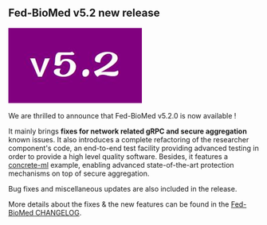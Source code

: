 ## Fed-BioMed v5.2 new release

![v5.2.0](../assets/img/v5.2.jpg#img-centered-sm)

We are thrilled to announce that Fed-BioMed v5.2.0 is now available !

It mainly brings **fixes for network related gRPC and secure aggregation** known issues.
It also introduces a complete refactoring of the researcher component's code, an end-to-end test facility providing advanced testing in order to provide a high level quality software.
Besides, it features a [concrete-ml](https://docs.zama.ai/concrete-ml) example, enabling advanced state-of-the-art protection mechanisms on top of secure aggregation.
 
Bug fixes and miscellaneous updates are also included in the release.

More details about the fixes & the new features can be found in the [Fed-BioMed CHANGELOG](https://github.com/fedbiomed/fedbiomed/blob/v5.2.0/CHANGELOG.md).
